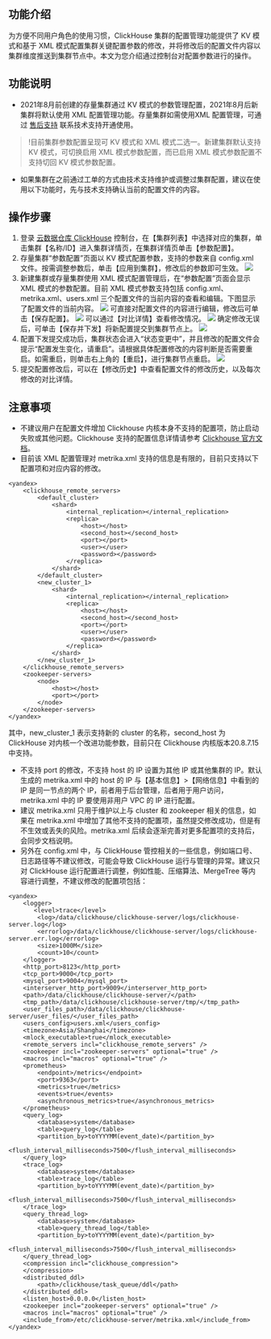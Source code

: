 ## 功能介绍
为方便不同用户角色的使用习惯，ClickHouse 集群的配置管理功能提供了 KV 模式和基于 XML 模式配置集群关键配置参数的修改，并将修改后的配置文件内容以集群维度推送到集群节点中。本文为您介绍通过控制台对配置参数进行的操作。

## 功能说明
-	2021年8月前创建的存量集群通过 KV 模式的参数管理配置，2021年8月后新集群将默认使用 XML 配置管理功能。存量集群如需使用XML 配置管理，可通过 [售后支持](https://cloud.tencent.com/online-service?from=connect-us) 联系技术支持开通使用。
>!目前集群参数配置呈现可 KV 模式和 XML 模式二选一。新建集群默认支持 KV 模式，可切换启用 XML 模式参数配置，而已启用 XML 模式参数配置不支持切回 KV 模式参数配置。
>
-	如果集群在之前通过工单的方式由技术支持维护或调整过集群配置，建议在使用以下功能时，先与技术支持确认当前的配置文件的内容。

## 操作步骤
1. 登录 [云数据仓库 ClickHouse](https://console.cloud.tencent.com/cdwch) 控制台，在【集群列表】中选择对应的集群，单击集群【名称/ID】进入集群详情页，在集群详情页单击【参数配置】。
2. 存量集群“参数配置”页面以 KV 模式配置参数，支持的参数来自 config.xml 文件。按需调整参数后，单击【应用到集群】，修改后的参数即可生效。
 ![](https://main.qcloudimg.com/raw/c45bc08ead716820e3580b6b823e4d32.png)
3. 新建集群或存量集群使用 XML 模式配置管理后，在“参数配置”页面会显示 XML 模式的参数配置。目前 XML 模式参数支持包括 config.xml、metrika.xml、users.xml 三个配置文件的当前内容的查看和编辑。下图显示了配置文件的当前内容。
 ![](https://main.qcloudimg.com/raw/bf24c77874834e87b4650bdf516f33ca.png)
可直接对配置文件的内容进行编辑，修改后可单击【保存配置】。
 ![](https://main.qcloudimg.com/raw/0f8f1cffa026784e26203cf0dbc112b8.png)
可以通过【对比详情】查看修改情况。
 ![](https://main.qcloudimg.com/raw/de667c095debf81d065f64f3518ef534.png)
确定修改无误后，可单击【保存并下发】将新配置提交到集群节点上。
 ![](https://main.qcloudimg.com/raw/2481efaf13ba57ec6c79e07e246c3c84.png)
4. 配置下发提交成功后，集群状态会进入“状态变更中”，并且修改的配置文件会提示“配置发生变化，请重启”。请根据具体配置修改的内容判断是否需要重启。如需重启，则单击右上角的【重启】，进行集群节点重启。
 ![](https://main.qcloudimg.com/raw/75ac514664a5754c631de50012f143b6.png)
5.	提交配置修改后，可以在【修改历史】中查看配置文件的修改历史，以及每次修改的对比详情。
 
## 注意事项
- 不建议用户在配置文件增加 Clickhouse 内核本身不支持的配置项，防止启动失败或其他问题。Clickhouse 支持的配置信息详情请参考 [Clickhouse 官方文档](https://clickhouse.tech/docs/en/operations/server-configuration-parameters/settings/)。
-	目前该 XML 配置管理对 metrika.xml 支持的信息是有限的，目前只支持以下配置项和对应内容的修改。
```
<yandex>
    <clickhouse_remote_servers>
        <default_cluster>
            <shard>
                <internal_replication></internal_replication>
                <replica>
                    <host></host>
                    <second_host></second_host>
                    <port></port>
                    <user></user>
                    <password></password>
                </replica>
            </shard>
        </default_cluster>
        <new_cluster_1>
            <shard>
                <internal_replication></internal_replication>
                <replica>
                    <host></host>
                    <second_host></second_host>
                    <port></port>
                    <user></user>
                    <password></password>
                </replica>
            </shard>
        </new_cluster_1>
    </clickhouse_remote_servers>
    <zookeeper-servers>
        <node>
            <host></host>
            <port></port>
        </node>
    </zookeeper-servers>
</yandex>
```
其中，new_cluster_1 表示支持新的 cluster 的名称，second_host 为 ClickHouse 对内核一个改进功能参数，目前只在 Clickhouse 内核版本20.8.7.15中支持。
 - 不支持 port 的修改，不支持 host 的 IP 设置为其他 IP 或其他集群的 IP。默认生成的 metrika.xml 中的 host 的 IP 与【基本信息】>【网络信息】中看到的 IP 是同一节点的两个 IP，前者用于后台管理，后者用于用户访问，metrika.xml 中的 IP 要使用非用户 VPC 的 IP 进行配置。
 - 建议 metrika.xml 只用于维护以上与 cluster 和 zookeeper 相关的信息，如果在 metrika.xml 中增加了其他不支持的配置项，虽然提交修改成功，但是有不生效或丢失的风险。metrika.xml 后续会逐渐完善对更多配置项的支持后，会同步文档说明。
 - 另外在 config.xml 中，与 ClickHouse 管控相关的一些信息，例如端口号、日志路径等不建议修改，可能会导致 ClickHouse 运行与管理的异常。建议只对 ClickHouse 运行配置进行调整，例如性能、压缩算法、MergeTree 等内容进行调整，不建议修改的配置项包括：
```
<yandex>
    <logger>
       <level>trace</level>
        <log>/data/clickhouse/clickhouse-server/logs/clickhouse-server.log</log>
        <errorlog>/data/clickhouse/clickhouse-server/logs/clickhouse-server.err.log</errorlog>
        <size>1000M</size>
        <count>10</count>
    </logger>
    <http_port>8123</http_port>
    <tcp_port>9000</tcp_port>
    <mysql_port>9004</mysql_port>
    <interserver_http_port>9009</interserver_http_port>
    <path>/data/clickhouse/clickhouse-server/</path>
    <tmp_path>/data/clickhouse/clickhouse-server/tmp/</tmp_path>
    <user_files_path>/data/clickhouse/clickhouse-server/user_files/</user_files_path>
    <users_config>users.xml</users_config>
    <timezone>Asia/Shanghai</timezone> 
    <mlock_executable>true</mlock_executable> 
    <remote_servers incl="clickhouse_remote_servers" /> 
    <zookeeper incl="zookeeper-servers" optional="true" /> 
    <macros incl="macros" optional="true" /> 
    <prometheus> 
        <endpoint>/metrics</endpoint> 
        <port>9363</port> 
        <metrics>true</metrics> 
        <events>true</events> 
        <asynchronous_metrics>true</asynchronous_metrics> 
    </prometheus> 
    <query_log> 
        <database>system</database> 
        <table>query_log</table> 
        <partition_by>toYYYYMM(event_date)</partition_by> 
        <flush_interval_milliseconds>7500</flush_interval_milliseconds> 
    </query_log> 
    <trace_log> 
        <database>system</database> 
        <table>trace_log</table> 
        <partition_by>toYYYYMM(event_date)</partition_by> 
        <flush_interval_milliseconds>7500</flush_interval_milliseconds> 
    </trace_log> 
    <query_thread_log> 
        <database>system</database> 
        <table>query_thread_log</table> 
        <partition_by>toYYYYMM(event_date)</partition_by> 
        <flush_interval_milliseconds>7500</flush_interval_milliseconds> 
    </query_thread_log> 
    <compression incl="clickhouse_compression"> 
    </compression> 
    <distributed_ddl> 
        <path>/clickhouse/task_queue/ddl</path> 
    </distributed_ddl> 
    <listen_host>0.0.0.0</listen_host> 
    <zookeeper incl="zookeeper-servers" optional="true" /> 
    <macros incl="macros" optional="true" /> 
    <include_from>/etc/clickhouse-server/metrika.xml</include_from> 
</yandex> 
```
